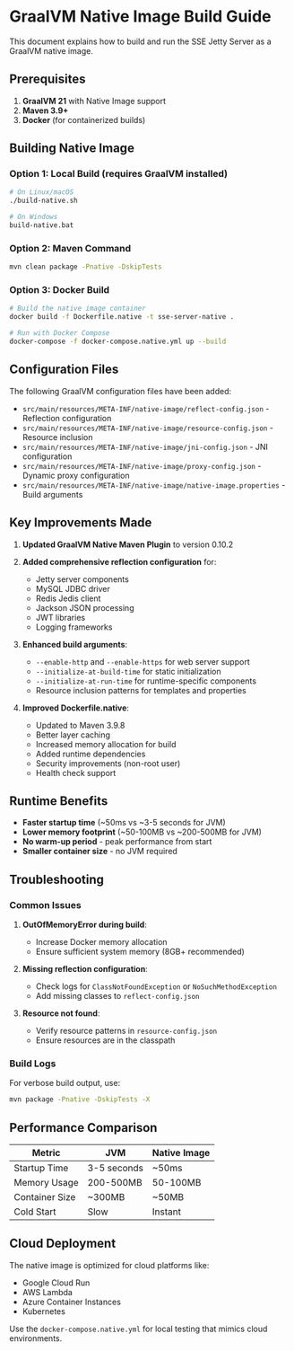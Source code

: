 # GraalVM Native Image Build Guide

This document explains how to build and run the SSE Jetty Server as a GraalVM native image.

## Prerequisites

1. **GraalVM 21** with Native Image support
2. **Maven 3.9+**
3. **Docker** (for containerized builds)

## Building Native Image

### Option 1: Local Build (requires GraalVM installed)

```bash
# On Linux/macOS
./build-native.sh

# On Windows
build-native.bat
```

### Option 2: Maven Command

```bash
mvn clean package -Pnative -DskipTests
```

### Option 3: Docker Build

```bash
# Build the native image container
docker build -f Dockerfile.native -t sse-server-native .

# Run with Docker Compose
docker-compose -f docker-compose.native.yml up --build
```

## Configuration Files

The following GraalVM configuration files have been added:

- `src/main/resources/META-INF/native-image/reflect-config.json` - Reflection configuration
- `src/main/resources/META-INF/native-image/resource-config.json` - Resource inclusion
- `src/main/resources/META-INF/native-image/jni-config.json` - JNI configuration
- `src/main/resources/META-INF/native-image/proxy-config.json` - Dynamic proxy configuration
- `src/main/resources/META-INF/native-image/native-image.properties` - Build arguments

## Key Improvements Made

1. **Updated GraalVM Native Maven Plugin** to version 0.10.2
2. **Added comprehensive reflection configuration** for:
   - Jetty server components
   - MySQL JDBC driver
   - Redis Jedis client
   - Jackson JSON processing
   - JWT libraries
   - Logging frameworks

3. **Enhanced build arguments**:
   - `--enable-http` and `--enable-https` for web server support
   - `--initialize-at-build-time` for static initialization
   - `--initialize-at-run-time` for runtime-specific components
   - Resource inclusion patterns for templates and properties

4. **Improved Dockerfile.native**:
   - Updated to Maven 3.9.8
   - Better layer caching
   - Increased memory allocation for build
   - Added runtime dependencies
   - Security improvements (non-root user)
   - Health check support

## Runtime Benefits

- **Faster startup time** (~50ms vs ~3-5 seconds for JVM)
- **Lower memory footprint** (~50-100MB vs ~200-500MB for JVM)
- **No warm-up period** - peak performance from start
- **Smaller container size** - no JVM required

## Troubleshooting

### Common Issues

1. **OutOfMemoryError during build**:
   - Increase Docker memory allocation
   - Ensure sufficient system memory (8GB+ recommended)

2. **Missing reflection configuration**:
   - Check logs for `ClassNotFoundException` or `NoSuchMethodException`
   - Add missing classes to `reflect-config.json`

3. **Resource not found**:
   - Verify resource patterns in `resource-config.json`
   - Ensure resources are in the classpath

### Build Logs

For verbose build output, use:
```bash
mvn package -Pnative -DskipTests -X
```

## Performance Comparison

| Metric | JVM | Native Image |
|--------|-----|--------------|
| Startup Time | 3-5 seconds | ~50ms |
| Memory Usage | 200-500MB | 50-100MB |
| Container Size | ~300MB | ~50MB |
| Cold Start | Slow | Instant |

## Cloud Deployment

The native image is optimized for cloud platforms like:
- Google Cloud Run
- AWS Lambda
- Azure Container Instances
- Kubernetes

Use the `docker-compose.native.yml` for local testing that mimics cloud environments.
